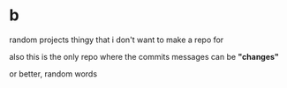 # b
random projects thingy that i don't want to make a repo for

also this is the only repo where the commits messages can be **"changes"**

or better, random words
